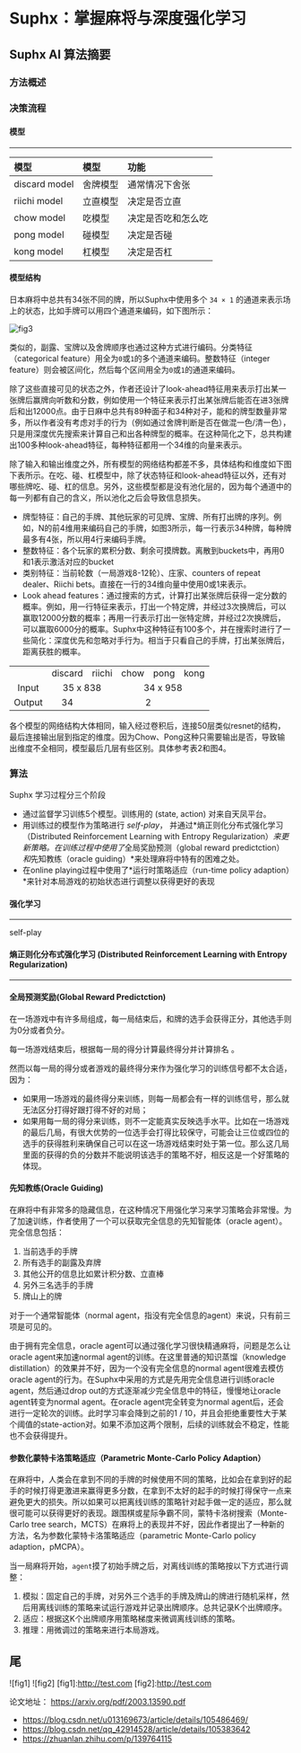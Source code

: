 <!-- markdownlint-disable MD033 -->
# Suphx：掌握麻将与深度强化学习

## Suphx AI 算法摘要

### 方法概述

### 决策流程

#### 模型

---

|模型|模型|功能|
|:--|:--|:--|
|discard model|   舍牌模型|通常情况下舍张|
|riichi model|    立直模型| 决定是否立直|
|chow model   |   吃模型|决定是否吃和怎么吃|
|pong model    |  碰模型|决定是否碰|
|kong model     | 杠模型|决定是否杠|

#### 模型结构

日本麻将中总共有34张不同的牌，所以Suphx中使用多个 `34 × 1` 的通道来表示场上的状态，比如手牌可以用四个通道来编码，如下图所示：

![fig3]

类似的，副露、宝牌以及舍牌顺序也通过这种方式进行编码。分类特征（categorical feature）用全为`0`或`1`的多个通道来编码。整数特征（integer feature）则会被区间化，然后每个区间用全为`0`或`1`的通道来编码。

除了这些直接可见的状态之外，作者还设计了look-ahead特征用来表示打出某一张牌后赢牌向听数和分数，例如使用一个特征来表示打出某张牌后能否在进3张牌后和出12000点。由于日麻中总共有89种面子和34种对子，能和的牌型数量非常多，所以作者没有考虑对手的行为（例如通过舍牌判断是否在做混一色/清一色），只是用深度优先搜索来计算自己和出各种牌型的概率。在这种简化之下，总共构建出100多种look-ahead特征，每种特征都用一个34维的向量来表示。

除了输入和输出维度之外，所有模型的网络结构都差不多，具体结构和维度如下图下表所示。在吃、碰、杠模型中，除了状态特征和look-ahead特征以外，还有对哪些牌吃、碰、杠的信息。另外，这些模型都是没有池化层的，因为每个通道中的每一列都有自己的含义，所以池化之后会导致信息损失。

- 牌型特征：自己的手牌、其他玩家的可见牌、宝牌、所有打出牌的序列。例如，N的前4维用来编码自己的手牌，如图3所示，每一行表示34种牌，每种牌最多有4张，所以用4行来编码手牌。
- 整数特征：各个玩家的累积分数、剩余可摸牌数。离散到buckets中，再用0和1表示激活对应的bucket
- 类别特征：当前轮数（一局游戏8-12轮）、庄家、counters of repeat dealer、Riichi bets。直接在一行的34维向量中使用0或1来表示。
- Look ahead features：通过搜索的方式，计算打出某张牌后获得一定分数的概率。例如，用一行特征来表示，打出一个特定牌，并经过3次换牌后，可以赢取12000分数的概率；再用一行表示打出一张特定牌，并经过2次换牌后，可以赢取6000分的概率。Suphx中这种特征有100多个，并在搜索时进行了一些简化：深度优先和忽略对手行为。相当于只看自己的手牌，打出某张牌后，距离获胜的概率。

<table style="text-align:center;">
  <tr>
    <td></td>
    <td>discard</td>
    <td>riichi</td>
    <td>chow</td>
    <td>pong</td>
    <td>kong</td>
  </tr>
  <tr>
    <td>Input</td>
    <td colspan="2">35 x 838</td>
    <td colspan="3">34 x 958</td>
 </tr>
 <tr>
    <td>Output</td>
    <td >34</td>
    <td colspan=4>2</td>
 </tr>
</table>

各个模型的网络结构大体相同，输入经过卷积后，连接50层类似resnet的结构，最后连接输出层到指定的维度。因为Chow、Pong这种只需要输出是否，导致输出维度不全相同，模型最后几层有些区别。具体参考表2和图4。

### 算法

Suphx 学习过程分三个阶段

- 通过监督学习训练5个模型。训练用的 (state, action) 对来自天凤平台。
- 用训练过的模型作为策略进行 *self-play*， 并通过*熵正则化分布式强化学习（Distributed Reinforcement Learning with Entropy Regularization）*来更新策略。在训练过程中使用了*全局奖励预测（global reward predictction）*和*先知教练（oracle guiding）*来处理麻将中特有的困难之处。
- 在online playing过程中使用了*运行时策略适应（run-time policy adaption）*来针对本局游戏的初始状态进行调整以获得更好的表现

#### 强化学习

---

self-play

#### 熵正则化分布式强化学习 (Distributed Reinforcement Learning with Entropy Regularization)

---

#### 全局预测奖励(Global Reward Predictction)

在一场游戏中有许多局组成，每一局结束后，和牌的选手会获得正分，其他选手则为0分或者负分。

每一场游戏结束后，根据每一局的得分计算最终得分并计算排名 。

然而以每一局的得分或者游戏的最终得分来作为强化学习的训练信号都不太合适，因为：

- 如果用一场游戏的最终得分来训练，则每一局都会有一样的训练信号，那么就无法区分打得好跟打得不好的对局；
- 如果用每一局的得分来训练，则不一定能真实反映选手水平。比如在一场游戏的最后几局，有很大优势的一位选手会打得比较保守，可能会让三位或四位的选手的获得胜利来确保自己可以在这一场游戏结束时处于第一位。那么这几局里面的获得的负的分数并不能说明该选手的策略不好，相反这是一个好策略的体现。

#### 先知教练(Oracle Guiding)

在麻将中有非常多的隐藏信息，在这种情况下用强化学习来学习策略会非常慢。为了加速训练，作者使用了一个可以获取完全信息的先知智能体（oracle agent）。完全信息包括：

1. 当前选手的手牌
2. 所有选手的副露及弃牌
3. 其他公开的信息比如累计积分数、立直棒
4. 另外三名选手的手牌
5. 牌山上的牌

对于一个通常智能体（normal agent，指没有完全信息的agent）来说，只有前三项是可见的。

由于拥有完全信息，oracle agent可以通过强化学习很快精通麻将，问题是怎么让oracle agent来加速normal agent的训练。在这里普通的知识蒸馏（knowledge distillation）的效果并不好，因为一个没有完全信息的normal agent很难去模仿oracle agent的行为。在Suphx中采用的方式是先用完全信息进行训练oracle agent，然后通过drop out的方式逐渐减少完全信息中的特征，慢慢地让oracle agent转变为normal agent。在oracle agent完全转变为normal agent后，还会进行一定轮次的训练。此时学习率会降到之前的1 / 10，并且会拒绝重要性大于某个阈值的state-action对。如果不添加这两个限制，后续的训练就会不稳定，性能也不会获得提升。

#### 参数化蒙特卡洛策略适应（Parametric Monte-Carlo Policy Adaption）

在麻将中，人类会在拿到不同的手牌的时候使用不同的策略，比如会在拿到好的起手的时候打得更激进来赢得更多分数，在拿到不太好的起手的时候打得保守一点来避免更大的损失。所以如果可以把离线训练的策略针对起手做一定的适应，那么就很可能可以获得更好的表现。跟围棋或星际争霸不同，蒙特卡洛树搜索（Monte-Carlo tree search，MCTS）在麻将上的表现并不好，因此作者提出了一种新的方法，名为参数化蒙特卡洛策略适应（parametric Monte-Carlo policy adaption，pMCPA）。

当一局麻将开始，`agent`摸了初始手牌之后，对离线训练的策略按以下方式进行调整：

1. 模拟：固定自己的手牌，对另外三个选手的手牌及牌山的牌进行随机采样，然后用离线训练的策略来试运行游戏并记录出牌顺序。总共记录K个出牌顺序。
2. 适应：根据这K个出牌顺序用策略梯度来微调离线训练的策略。
3. 推理：用微调过的策略来进行本局游戏。

## 尾

![fig1]
![fig2]
[fig1]:<http://test.com>
[fig2]:<http://test.com>

论文地址：  <https://arxiv.org/pdf/2003.13590.pdf>

[fig3]:<https://pic-1257414393.cos.ap-hongkong.myqcloud.com/tenpai_project/suphx_figure_3.png>

- <https://blog.csdn.net/u013169673/article/details/105486469/>
- <https://blog.csdn.net/qq_42914528/article/details/105383642>
- <https://zhuanlan.zhihu.com/p/139764115>
